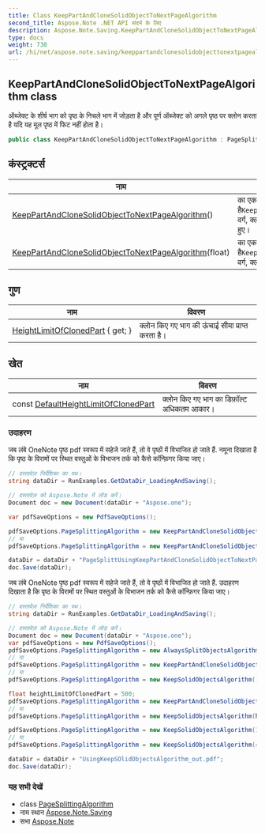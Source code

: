 ```yaml
---
title: Class KeepPartAndCloneSolidObjectToNextPageAlgorithm
second_title: Aspose.Note .NET API संदर्भ के लिए
description: Aspose.Note.Saving.KeepPartAndCloneSolidObjectToNextPageAlgorithm कक्ष. ऑब्जेक्ट के शर्ष भग क पृष्ठ के नचले भग में जड़त है और पूर्ण ऑब्जेक्ट क अगले पृष्ठ पर क्लन करत है यद यह मूल पृष्ठ में फट नहं हत है
type: docs
weight: 730
url: /hi/net/aspose.note.saving/keeppartandclonesolidobjecttonextpagealgorithm/
---
```

## KeepPartAndCloneSolidObjectToNextPageAlgorithm class

ऑब्जेक्ट के शीर्ष भाग को पृष्ठ के निचले भाग में जोड़ता है और पूर्ण ऑब्जेक्ट को अगले पृष्ठ पर क्लोन करता है यदि यह मूल पृष्ठ में फिट नहीं होता है।

```csharp
public class KeepPartAndCloneSolidObjectToNextPageAlgorithm : PageSplittingAlgorithm
```

## कंस्ट्रक्टर्स

| नाम | विवरण |
| --- | --- |
| [KeepPartAndCloneSolidObjectToNextPageAlgorithm](keeppartandclonesolidobjecttonextpagealgorithm/#constructor)() | का एक नया उदाहरण प्रारंभ करता है`KeepPartAndCloneSolidObjectToNextPageAlgorithm` वर्ग, क्लोन किए गए भाग की डिफ़ॉल्ट ऊंचाई सीमा का उपयोग करते हुए। |
| [KeepPartAndCloneSolidObjectToNextPageAlgorithm](keeppartandclonesolidobjecttonextpagealgorithm/#constructor_1)(float) | का एक नया उदाहरण प्रारंभ करता है`KeepPartAndCloneSolidObjectToNextPageAlgorithm` वर्ग, क्लोन किए गए भाग की विशिष्ट ऊंचाई सीमा का उपयोग करते हुए। |

## गुण

| नाम | विवरण |
| --- | --- |
| [HeightLimitOfClonedPart](../../aspose.note.saving/keeppartandclonesolidobjecttonextpagealgorithm/heightlimitofclonedpart/) { get; } | क्लोन किए गए भाग की ऊंचाई सीमा प्राप्त करता है। |

## खेत

| नाम | विवरण |
| --- | --- |
| const [DefaultHeightLimitOfClonedPart](../../aspose.note.saving/keeppartandclonesolidobjecttonextpagealgorithm/defaultheightlimitofclonedpart/) | क्लोन किए गए भाग का डिफ़ॉल्ट अधिकतम आकार। |

### उदाहरण

जब लंबे OneNote पृष्ठ pdf स्वरूप में सहेजे जाते हैं, तो वे पृष्ठों में विभाजित हो जाते हैं. नमूना दिखाता है कि पृष्ठ के विरामों पर स्थित वस्तुओं के विभाजन तर्क को कैसे कॉन्फ़िगर किया जाए।

```csharp
// दस्तावेज़ निर्देशिका का पथ।
string dataDir = RunExamples.GetDataDir_LoadingAndSaving();

// दस्तावेज़ को Aspose.Note में लोड करें।
Document doc = new Document(dataDir + "Aspose.one");

var pdfSaveOptions = new PdfSaveOptions();

pdfSaveOptions.PageSplittingAlgorithm = new KeepPartAndCloneSolidObjectToNextPageAlgorithm(100);
// या
pdfSaveOptions.PageSplittingAlgorithm = new KeepPartAndCloneSolidObjectToNextPageAlgorithm(400);

dataDir = dataDir + "PageSplittUsingKeepPartAndCloneSolidObjectToNextPageAlgorithm_out.pdf";
doc.Save(dataDir);
```

जब लंबे OneNote पृष्ठ pdf स्वरूप में सहेजे जाते हैं, तो वे पृष्ठों में विभाजित हो जाते हैं. उदाहरण दिखाता है कि पृष्ठ के विरामों पर स्थित वस्तुओं के विभाजन तर्क को कैसे कॉन्फ़िगर किया जाए।

```csharp
// दस्तावेज़ निर्देशिका का पथ।
string dataDir = RunExamples.GetDataDir_LoadingAndSaving();

// दस्तावेज़ को Aspose.Note में लोड करें।
Document doc = new Document(dataDir + "Aspose.one");
var pdfSaveOptions = new PdfSaveOptions();
pdfSaveOptions.PageSplittingAlgorithm = new AlwaysSplitObjectsAlgorithm();
// या
pdfSaveOptions.PageSplittingAlgorithm = new KeepPartAndCloneSolidObjectToNextPageAlgorithm();
// या
pdfSaveOptions.PageSplittingAlgorithm = new KeepSolidObjectsAlgorithm();

float heightLimitOfClonedPart = 500;
pdfSaveOptions.PageSplittingAlgorithm = new KeepPartAndCloneSolidObjectToNextPageAlgorithm(heightLimitOfClonedPart);
// या
pdfSaveOptions.PageSplittingAlgorithm = new KeepSolidObjectsAlgorithm(heightLimitOfClonedPart);

pdfSaveOptions.PageSplittingAlgorithm = new KeepSolidObjectsAlgorithm(100);
// या
pdfSaveOptions.PageSplittingAlgorithm = new KeepSolidObjectsAlgorithm(400);

dataDir = dataDir + "UsingKeepSOlidObjectsAlgorithm_out.pdf";
doc.Save(dataDir);
```

### यह सभी देखें

* class [PageSplittingAlgorithm](../pagesplittingalgorithm/)
* नाम स्थान [Aspose.Note.Saving](../../aspose.note.saving/)
* सभा [Aspose.Note](../../)


